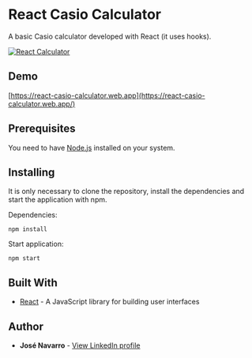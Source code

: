 # React Casio Calculator

A basic Casio calculator developed with React (it uses hooks).

[![React Calculator](https://react-casio-calculator.web.app/img/demo.png)](https://react-casio-calculator.web.app/)

## Demo
[https://react-casio-calculator.web.app](https://react-casio-calculator.web.app/)

## Prerequisites

You need to have [Node.js](https://nodejs.org/en/) installed on your system.

## Installing

It is only necessary to clone the repository, install the dependencies and start the application with npm.

Dependencies:
```
npm install
```

Start application:
```
npm start
```

## Built With

* [React](https://reactjs.org/) - A JavaScript library for building user interfaces

## Author

* **José Navarro** - [View LinkedIn profile](https://www.linkedin.com/in/josenavarroortiz/)
